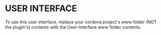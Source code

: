 USER INTERFACE
===============
To use this user interface, replace your cordova project's www folder (NOT the plugin's) contents with the User-Interface www folder contents.
